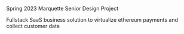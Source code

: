 Spring 2023 Marquette Senior Design Project

Fullstack SaaS business solution to virtualize ethereum payments and collect customer data
